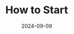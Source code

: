 ---
title: How to Start
date: 2024-09-09
type: landing

sections:
  - block: markdown
    content:
        title: How to Start
        subtitle: How to get a PID and select a PID provider 
        text: | 
            The **PID4NFDI Cookbook** is a practical guide designed to help individuals and organizations get started with PID registration and usage. It provides support for understanding what PIDs are, why they are important for long-term access and citation of digital resources, and how to integrate them into your workflows.
            
            The guide includes
            - An **introduction** to PIDs and their role in research data management.
            - Introductory guidance on **choosing the right PID system**, with tools like checklists and the PID Guide.
            - Practical insights into commonly used **PID types**, such as DOI, ORCID, ARK, IGSN, ROR, and Wikidata.
            
            As a work in progress, it will continue to grow and adapt to meet the needs of the (NFDI) research community.
            
            {{< cta cta_text="" cta_link="" cta_new_tab="true" cta_alt_text="Access our PID4NFDI Cookbook to get started with PIDs" cta_alt_link="https://pid4nfdi-training.readthedocs.io/en/latest/" cta_alt_new_tab="false" >}}

---